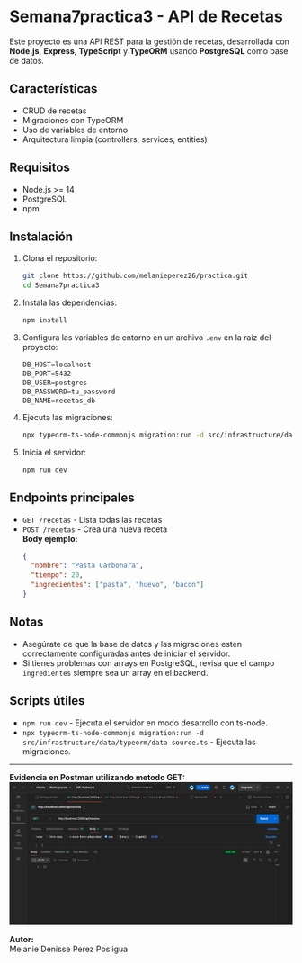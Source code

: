 # Semana7practica3 - API de Recetas

Este proyecto es una API REST para la gestión de recetas, desarrollada con **Node.js**, **Express**, **TypeScript** y **TypeORM** usando **PostgreSQL** como base de datos.

## Características

- CRUD de recetas
- Migraciones con TypeORM
- Uso de variables de entorno
- Arquitectura limpia (controllers, services, entities)

## Requisitos

- Node.js >= 14
- PostgreSQL
- npm

## Instalación

1. Clona el repositorio:
   ```sh
   git clone https://github.com/melanieperez26/practica.git
   cd Semana7practica3
   ```

2. Instala las dependencias:
   ```sh
   npm install
   ```

3. Configura las variables de entorno en un archivo `.env` en la raíz del proyecto:
   ```
   DB_HOST=localhost
   DB_PORT=5432
   DB_USER=postgres
   DB_PASSWORD=tu_password
   DB_NAME=recetas_db
   ```

4. Ejecuta las migraciones:
   ```sh
   npx typeorm-ts-node-commonjs migration:run -d src/infrastructure/data/typeorm/data-source.ts
   ```

5. Inicia el servidor:
   ```sh
   npm run dev
   ```

## Endpoints principales

- `GET /recetas` - Lista todas las recetas
- `POST /recetas` - Crea una nueva receta  
  **Body ejemplo:**
  ```json
  {
    "nombre": "Pasta Carbonara",
    "tiempo": 20,
    "ingredientes": ["pasta", "huevo", "bacon"]
  }
  ```

## Notas

- Asegúrate de que la base de datos y las migraciones estén correctamente configuradas antes de iniciar el servidor.
- Si tienes problemas con arrays en PostgreSQL, revisa que el campo `ingredientes` siempre sea un array en el backend.

## Scripts útiles

- `npm run dev` - Ejecuta el servidor en modo desarrollo con ts-node.
- `npx typeorm-ts-node-commonjs migration:run -d src/infrastructure/data/typeorm/data-source.ts` - Ejecuta las migraciones.

---
**Evidencia en Postman utilizando metodo GET:** 
![alt text](image.png)

**Autor:**  
Melanie Denisse Perez Posligua